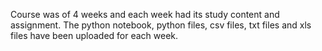 
Course was of 4 weeks and each week had its study content and assignment. The python notebook, python files, csv files, txt files and xls files have been uploaded for each week.
